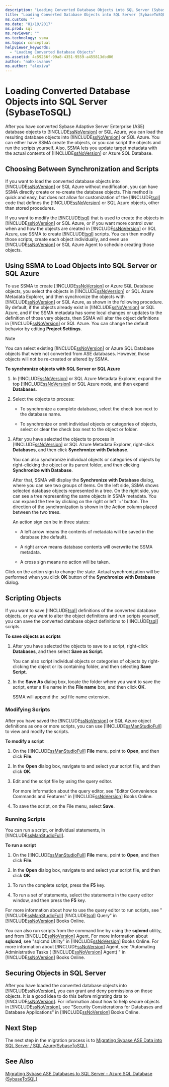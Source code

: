 ```yaml
---
description: "Loading Converted Database Objects into SQL Server (SybaseToSQL)"
title: "Loading Converted Database Objects into SQL Server (SybaseToSQL) | Microsoft Docs"
ms.custom: ""
ms.date: "01/19/2017"
ms.prod: sql
ms.reviewer: ""
ms.technology: ssma
ms.topic: conceptual
helpviewer_keywords: 
  - "Loading Converted Database Objects"
ms.assetid: 4c59256f-99a8-4351-9559-a455813dbd06
author: "nahk-ivanov"
ms.author: "alexiva"
---
```

# Loading Converted Database Objects into SQL Server (SybaseToSQL)
After you have converted Sybase Adaptive Server Enterprise (ASE) database objects to [!INCLUDE[ssNoVersion](../../includes/ssnoversion-md.md)] or SQL Azure, you can load the resulting database objects into [!INCLUDE[ssNoVersion](../../includes/ssnoversion-md.md)] or SQL Azure. You can either have SSMA create the objects, or you can script the objects and run the scripts yourself. Also, SSMA lets you update target metadata with the actual contents of [!INCLUDE[ssNoVersion](../../includes/ssnoversion-md.md)] or Azure SQL Database.  
  
## Choosing Between Synchronization and Scripts  
If you want to load the converted database objects into [!INCLUDE[ssNoVersion](../../includes/ssnoversion-md.md)] or SQL Azure without modification, you can have SSMA directly create or re-create the database objects. This method is quick and easy, but does not allow for customization of the [!INCLUDE[tsql](../../includes/tsql-md.md)] code that defines the [!INCLUDE[ssNoVersion](../../includes/ssnoversion-md.md)] or SQL Azure objects, other than stored procedures.  
  
If you want to modify the [!INCLUDE[tsql](../../includes/tsql-md.md)] that is used to create the objects in [!INCLUDE[ssNoVersion](../../includes/ssnoversion-md.md)] or SQL Azure, or if you want more control over when and how the objects are created in [!INCLUDE[ssNoVersion](../../includes/ssnoversion-md.md)] or SQL Azure, use SSMA to create [!INCLUDE[tsql](../../includes/tsql-md.md)] scripts. You can then modify those scripts, create each object individually, and even use [!INCLUDE[ssNoVersion](../../includes/ssnoversion-md.md)] or SQL Azure Agent to schedule creating those objects.  
  
## Using SSMA to Load Objects into SQL Server or SQL Azure  
To use SSMA to create [!INCLUDE[ssNoVersion](../../includes/ssnoversion-md.md)] or Azure SQL Database objects, you select the objects in [!INCLUDE[ssNoVersion](../../includes/ssnoversion-md.md)] or SQL Azure Metadata Explorer, and then synchronize the objects with [!INCLUDE[ssNoVersion](../../includes/ssnoversion-md.md)] or SQL Azure, as shown in the following procedure. By default, if the objects already exist in [!INCLUDE[ssNoVersion](../../includes/ssnoversion-md.md)] or SQL Azure, and if the SSMA metadata has some local changes or updates to the definition of those very objects, then SSMA will alter the object definitions in [!INCLUDE[ssNoVersion](../../includes/ssnoversion-md.md)] or SQL Azure. You can change the default behavior by editing **Project Settings**.  
  
> [!NOTE]  
> You can select existing [!INCLUDE[ssNoVersion](../../includes/ssnoversion-md.md)] or Azure SQL Database objects that were not converted from ASE databases. However, those objects will not be re-created or altered by SSMA.  
  
**To synchronize objects with SQL Server or SQL Azure**  
  
1.  In [!INCLUDE[ssNoVersion](../../includes/ssnoversion-md.md)] or SQL Azure Metadata Explorer, expand the top [!INCLUDE[ssNoVersion](../../includes/ssnoversion-md.md)] or SQL Azure node, and then expand **Databases**.  
  
2.  Select the objects to process:  
  
    -   To synchronize a complete database, select the check box next to the database name.  
  
    -   To synchronize or omit individual objects or categories of objects, select or clear the check box next to the object or folder.  
  
3.  After you have selected the objects to process in [!INCLUDE[ssNoVersion](../../includes/ssnoversion-md.md)] or SQL Azure Metadata Explorer, right-click **Databases**, and then click **Synchronize with Database**.  
  
    You can also synchronize individual objects or categories of objects by right-clicking the object or its parent folder, and then clicking  **Synchronize with Database**.  
  
    After that, SSMA will display the **Synchronize with Database** dialog, where you can see two groups of items. On the left side, SSMA shows selected database objects represented in a tree. On the right side, you can see a tree representing the same objects in SSMA metadata. You can expand the tree by clicking on the right or left '+' button. The direction of the synchronization is shown in the Action column placed between the two trees.  
  
    An action sign can be in three states:  
  
    -   A left arrow means the contents of metadata will be saved in the database (the default).  
  
    -   A right arrow means database contents will overwrite the SSMA metadata.  
  
    -   A cross sign means no action will be taken.  
  
Click on the action sign to change the state. Actual synchronization will be performed when you click **OK** button of the **Synchronize with Database** dialog.  
  
## Scripting Objects  
If you want to save [!INCLUDE[tsql](../../includes/tsql-md.md)] definitions of the converted database objects, or you want to alter the object definitions and run scripts yourself, you can save the converted database object definitions to [!INCLUDE[tsql](../../includes/tsql-md.md)] scripts.  
  
**To save objects as scripts**  
  
1.  After you have selected the objects to save to a script, right-click **Databases**, and then select **Save as Script**.  
  
    You can also script individual objects or categories of objects by right-clicking the object or its containing folder, and then selecting **Save Script**.  
  
2.  In the **Save As** dialog box, locate the folder where you want to save the script, enter a file name in the **File name** box, and then click **OK**.  
  
    SSMA will append the .sql file name extension.  
  
### Modifying Scripts  
After you have saved the [!INCLUDE[ssNoVersion](../../includes/ssnoversion-md.md)] or SQL Azure object definitions as one or more scripts, you can use [!INCLUDE[ssManStudioFull](../../includes/ssmanstudiofull-md.md)] to view and modify the scripts.  
  
**To modify a script**  
  
1.  On the [!INCLUDE[ssManStudioFull](../../includes/ssmanstudiofull-md.md)] **File** menu, point to **Open**, and then click **File**.  
  
2.  In the **Open** dialog box, navigate to and select your script file, and then click **OK**.  
  
3.  Edit and the script file by using the query editor.  
  
    For more information about the query editor, see "Editor Convenience Commands and Features" in [!INCLUDE[ssNoVersion](../../includes/ssnoversion-md.md)] Books Online.  
  
4.  To save the script, on the File menu, select **Save**.  
  
### Running Scripts  
You can run a script, or individual statements, in [!INCLUDE[ssManStudioFull](../../includes/ssmanstudiofull-md.md)].  
  
**To run a script**  
  
1.  On the [!INCLUDE[ssManStudioFull](../../includes/ssmanstudiofull-md.md)] **File** menu, point to **Open**, and then click **File**.  
  
2.  In the **Open** dialog box, navigate to and select your script file, and then click **OK**.  
  
3.  To run the complete script, press the **F5** key.  
  
4.  To run a set of statements, select the statements in the query editor window, and then press the **F5** key.  
  
For more information about how to use the query editor to run scripts, see " [!INCLUDE[ssManStudioFull](../../includes/ssmanstudiofull-md.md)] [!INCLUDE[tsql](../../includes/tsql-md.md)] Query" in [!INCLUDE[ssNoVersion](../../includes/ssnoversion-md.md)] Books Online.  
  
You can also run scripts from the command line by using the **sqlcmd** utility, and from [!INCLUDE[ssNoVersion](../../includes/ssnoversion-md.md)] Agent. For more information about **sqlcmd**, see "sqlcmd Utility" in [!INCLUDE[ssNoVersion](../../includes/ssnoversion-md.md)] Books Online. For more information about [!INCLUDE[ssNoVersion](../../includes/ssnoversion-md.md)] Agent, see "Automating Administrative Tasks ( [!INCLUDE[ssNoVersion](../../includes/ssnoversion-md.md)] Agent) " in [!INCLUDE[ssNoVersion](../../includes/ssnoversion-md.md)] Books Online.  
  
## Securing Objects in SQL Server  
After you have loaded the converted database objects into [!INCLUDE[ssNoVersion](../../includes/ssnoversion-md.md)], you can grant and deny permissions on those objects. It is a good idea to do this before migrating data to [!INCLUDE[ssNoVersion](../../includes/ssnoversion-md.md)]. For information about how to help secure objects in [!INCLUDE[ssNoVersion](../../includes/ssnoversion-md.md)], see "Security Considerations for Databases and Database Applications" in [!INCLUDE[ssNoVersion](../../includes/ssnoversion-md.md)] Books Online.  
  
## Next Step  
The next step in the migration process is to [Migrating Sybase ASE Data into SQL Server / SQL Azure(SybaseToSQL)](https://msdn.microsoft.com/54a39f5e-9250-4387-a3ae-eae47c799811).  
  
## See Also  
[Migrating Sybase ASE Databases to SQL Server - Azure SQL Database &#40;SybaseToSQL&#41;](../../ssma/sybase/migrating-sybase-ase-databases-to-sql-server-azure-sql-db-sybasetosql.md)  
  
